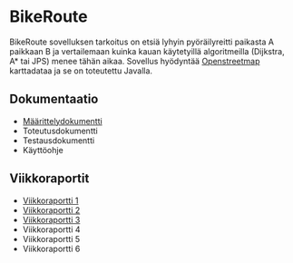 # BikeRoute

BikeRoute sovelluksen tarkoitus on etsiä lyhyin pyöräilyreitti paikasta A paikkaan B ja vertailemaan kuinka kauan käytetyillä algoritmeilla (Dijkstra, A* tai JPS) menee tähän aikaa. Sovellus hyödyntää [Openstreetmap](https://www.openstreetmap.org/) karttadataa ja se on toteutettu Javalla.

## Dokumentaatio

- [Määrittelydokumentti](https://github.com/tommise/BikeRoute/blob/master/dokumentaatio/maarittelydokumentti.md)
- Toteutusdokumentti
- Testausdokumentti
- Käyttöohje

## Viikkoraportit

- [Viikkoraportti 1](https://github.com/tommise/BikeRoute/blob/master/dokumentaatio/viikkoraportit/viikkoraportti_1.md)
- [Viikkoraportti 2](https://github.com/tommise/BikeRoute/blob/master/dokumentaatio/viikkoraportit/viikkoraportti_2.md)
- [Viikkoraportti 3](https://github.com/tommise/BikeRoute/blob/master/dokumentaatio/viikkoraportit/viikkoraportti_3.md)
- Viikkoraportti 4
- Viikkoraportti 5
- Viikkoraportti 6
